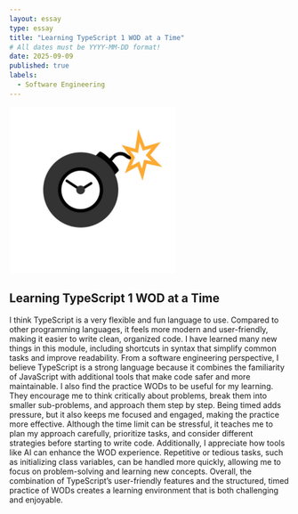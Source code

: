 ```yaml
---
layout: essay
type: essay
title: "Learning TypeScript 1 WOD at a Time"
# All dates must be YYYY-MM-DD format!
date: 2025-09-09
published: true
labels:
  - Software Engineering
---
```


<img width="300px" class="rounded float-start pe-4" src="../img/bomb.jpg">

## Learning TypeScript 1 WOD at a Time

I think TypeScript is a very flexible and fun language to use. Compared to other programming languages, it feels more modern and user-friendly, making it easier to write clean, organized code. I have learned many new things in this module, including shortcuts in syntax that simplify common tasks and improve readability. From a software engineering perspective, I believe TypeScript is a strong language because it combines the familiarity of JavaScript with additional tools that make code safer and more maintainable.
I also find the practice WODs to be useful for my learning. They encourage me to think critically about problems, break them into smaller sub-problems, and approach them step by step. Being timed adds pressure, but it also keeps me focused and engaged, making the practice more effective. Although the time limit can be stressful, it teaches me to plan my approach carefully, prioritize tasks, and consider different strategies before starting to write code. 
Additionally, I appreciate how tools like AI can enhance the WOD experience. Repetitive or tedious tasks, such as initializing class variables, can be handled more quickly, allowing me to focus on problem-solving and learning new concepts. Overall, the combination of TypeScript’s user-friendly features and the structured, timed practice of WODs creates a learning environment that is both challenging and enjoyable.
